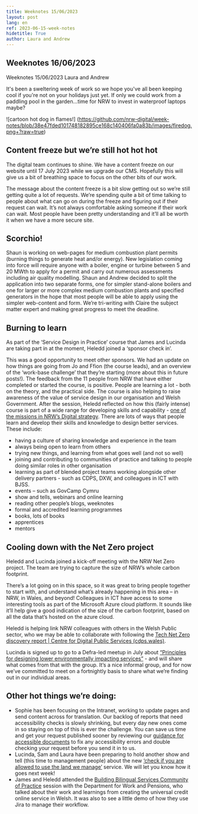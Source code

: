 ```yaml
---
title: Weeknotes 15/06/2023
layout: post
lang: en
ref: 2023-06-15-week-notes
hidetitle: True
author: Laura and Andrew
---
```

## Weeknotes 16/06/2023 ##
Weeknotes 15/06/2023
Laura and Andrew

It's been a sweltering week of work so we hope you've all been keeping cool if you're not on your holidays just yet. If only we could work from a paddling pool in the garden…time for NRW to invest in waterproof laptops maybe?

![cartoon hot dog in flames!] (https://github.com/nrw-digital/week-notes/blob/38e47fded101748182895ce168c140406fa0a83b/images/firedog.png+?raw=true)


## Content freeze but we’re still hot hot hot ##
The digital team continues to shine. We have a content freeze on our website until 17 July 2023 while we upgrade our CMS.  Hopefully this will give us a bit of breathing space to focus on the other bits of our work. 


The message about the content freeze is a bit slow getting out so we’re still getting quite a lot of requests. We’re spending quite a bit of time talking to people about what can go on during the freeze and figuring out if their request can wait. It’s not always comfortable asking someone if their work can wait. Most people have been pretty understanding and it’ll all be worth it when we have a more secure site.


## Scorchio! ##
Shaun is working on web-pages for medium combustion plant permits (burning things to generate heat and/or energy). 
New legislation coming into force will require anyone with a boiler, engine or turbine between 5 and 20 MWth to apply for a permit and carry out numerous assessments including air quality modelling. 
Shaun and Andrew decided to split the application into two separate forms, one for simpler stand-alone boilers and one for larger or more complex medium combustion plants and specified generators in the hope that most people will be able to apply using the simpler web-content and form. We’re tri-writing with Claire the subject matter expert and making great progress to meet the deadline.

## Burning to learn ##
As part of the ‘Service Design in Practice’ course that James and Lucinda are taking part in at the moment, Heledd joined a ‘sponsor check in’.

This was a good opportunity to meet other sponsors. We had an update on how things are going from Jo and Ffion (the course leads), and an overview of the ‘work-base challenge’ that they’re starting (more about this in future posts!).
The feedback from the 11 people from NRW that have either completed or started the course, is positive. People are learning a lot - both on the theory, and the practical side. The course is also helping to raise awareness of the value of service design in our organisation and Welsh Government. 
After the session, Heledd reflected on how this (fairly intense) course is part of a wide range for developing skills and capability - [one of the missions in NRW’s Digital strategy](https://naturalresources.wales/about-us/what-we-do/strategies-and-plans/digital-strategy-for-natural-resources-wales-2022-25/?lang=en). 
There are lots of ways that people learn and develop their skills and knowledge to design better services. These include:
+ having a culture of sharing knowledge and experience in the team
+ always being open to learn from others
+ trying new things, and learning from what goes well (and not so well)
+ joining and contributing to communities of practice and talking to people doing similar roles in other organisation
+ learning as part of blended project teams working alongside other delivery partners - such as CDPS, DXW, and colleagues in ICT with BJSS. 
+ events – such as GovCamp Cymru
+ show and tells, webinars and online learning 
+ reading other people’s blogs, weeknotes
+ formal and accredited learning programmes
+ books, lots of books
+ apprentices
+ mentors

## Cooling down with the Net Zero project ##

Heledd and Lucinda joined a kick-off meeting with the NRW Net Zero project. The team are trying to capture the size of NRW’s whole carbon footprint.

There’s a lot going on in this space, so it was great to bring people together to start with, and understand what’s already happening in this area – in NRW, in Wales, and beyond!
Colleagues in ICT have access to some interesting tools as part of the Microsoft Azure cloud platform. It sounds like it’ll help give a good indication of the size of the carbon footprint, based on all the data that’s hosted on the azure cloud.  

Heledd is helping link NRW colleagues with others in the Welsh Public sector, who we may be able to collaborate with following the [Tech Net Zero discovery report | Centre for Digital Public Services (cdps.wales)](https://beta.cdps.wales/tech-net-zero-discovery-report).

Lucinda is signed up to go to a Defra-led meetup in July about [“Principles for designing lower environmentally impacting services”](https://drive.google.com/file/d/1J1rQ274tkezi3zT-4SxizjCUQhRmYHyG/view) - and will share what comes from that with the group.
It’s a nice informal group, and for now we’ve committed to meet on a fortnightly basis to share what we’re finding out in our individual areas.

## Other hot things we’re doing: ##


+ Sophie has been focusing on the Intranet, working to update pages and send content across for translation. 
Our backlog of reports that need accessibility checks is slowly shrinking, but every day new ones come in so staying on top of this is ever the challenge. You can save us time and get your request published sooner by reviewing our [guidance for accessible documents](https://eur01.safelinks.protection.outlook.com/?url=https%3A%2F%2Fnaturalresources.wales%2Ffooter-links%2Fwriting-accessible-documents%2F%3Flang%3Den&data=05%7C01%7CLaura.Morris%40cyfoethnaturiolcymru.gov.uk%7C0d9f95369ec84a2e604508db6cbf78f9%7C8865ef0facde487cbf175cb50375d757%7C0%7C0%7C638223341859697583%7CUnknown%7CTWFpbGZsb3d8eyJWIjoiMC4wLjAwMDAiLCJQIjoiV2luMzIiLCJBTiI6Ik1haWwiLCJXVCI6Mn0%3D%7C3000%7C%7C%7C&sdata=k5ZbS%2BrSKrG7Fcv5dIcJRRpIiw9gKbwG92OsRMGPhkg%3D&reserved=0) to fix any accessibility errors and double checking your request before you send it in to us. 
+ Lucinda, Sam and Laura have been preparing to hold another show and tell (this time to management people) about the new [‘check if you are allowed to use the land we manage’](https://naturalresources.wales/permits-and-permissions/plan-an-event-activity-or-project-on-our-land/check-if-you-are-allowed-to-use-land-we-manage/?lang=en) service. We will let you know how it goes next week!
+ James and Heledd attended the [Building Bilingual Services Community of Practice](https://beta.cdps.wales/courses-and-events/communities-practice/building-bilingual-services) session with the Department for Work and Pensions, who talked about their work and learnings from creating the universal credit online service in Welsh. It was also to see a little demo of how they use Jira to manage their workflow. 


